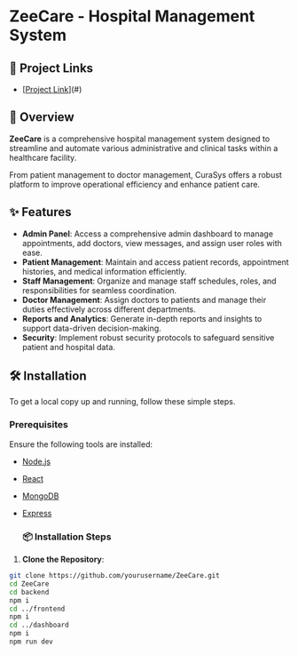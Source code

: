 # ZeeCare - Hospital Management System

## 🔗 Project Links
- [[Project Link](https://zeecare-patient-portal.netlify.app/)](#)

## 📖 Overview

**ZeeCare** is a comprehensive hospital management system designed to streamline and automate various administrative and clinical tasks within a healthcare facility. 

From patient management to doctor management, CuraSys offers a robust platform to improve operational efficiency and enhance patient care.

## ✨ Features

- **Admin Panel**: Access a comprehensive admin dashboard to manage appointments, add doctors, view messages, and assign user roles with ease.
- **Patient Management**: Maintain and access patient records, appointment histories, and medical information efficiently.
- **Staff Management**: Organize and manage staff schedules, roles, and responsibilities for seamless coordination.
- **Doctor Management**: Assign doctors to patients and manage their duties effectively across different departments.
- **Reports and Analytics**: Generate in-depth reports and insights to support data-driven decision-making.
- **Security**: Implement robust security protocols to safeguard sensitive patient and hospital data.

## 🛠 Installation

To get a local copy up and running, follow these simple steps.

### Prerequisites

Ensure the following tools are installed:

- [Node.js](https://nodejs.org/)
- [React](https://reactjs.org/)
- [MongoDB](https://www.mongodb.com/)
- [Express](https://expressjs.com/)

  ### 📦 Installation Steps

1. **Clone the Repository**:

```bash
git clone https://github.com/yourusername/ZeeCare.git
cd ZeeCare
cd backend
npm i
cd ../frontend
npm i
cd ../dashboard
npm i
npm run dev
